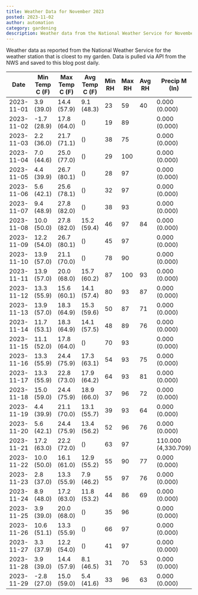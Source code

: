 ```yaml
---
title: Weather Data for November 2023
posted: 2023-11-02
author: automation
category: gardening
description: Weather data from the National Weather Service for November 2023
---
```


Weather data as reported from the National Weather Service for the weather station 
that is cloest to my garden. Data is pulled via API from the NWS and saved to this 
blog post daily.

|Date|Min Temp C (F)|Max Temp C (F)|Avg Temp C (F)|Min RH|Max RH|Avg RH|Precip M (In)|Avg Precip/Hr|
|---|---|---|---|---|---|---|---|---|
|2023-11-01|3.9 (39.0)|14.4 (57.9)|9.1 (48.3)|23|59|40|0.000 (0.000)|0.000 (0.000)|
|2023-11-02|-1.7 (28.9)|17.8 (64.0)| ()|19|89||0.000 (0.000)|0.000 (0.000)|
|2023-11-03|2.2 (36.0)|21.7 (71.1)| ()|38|75||0.000 (0.000)|0.000 (0.000)|
|2023-11-04|7.0 (44.6)|25.0 (77.0)| ()|29|100||0.000 (0.000)|0.000 (0.000)|
|2023-11-05|4.4 (39.9)|26.7 (80.1)| ()|28|97||0.000 (0.000)|0.000 (0.000)|
|2023-11-06|5.6 (42.1)|25.6 (78.1)| ()|32|97||0.000 (0.000)|0.000 (0.000)|
|2023-11-07|9.4 (48.9)|27.8 (82.0)| ()|38|93||0.000 (0.000)|0.000 (0.000)|
|2023-11-08|10.0 (50.0)|27.8 (82.0)|15.2 (59.4)|46|97|84|0.000 (0.000)|0.000 (0.000)|
|2023-11-09|12.2 (54.0)|26.7 (80.1)| ()|45|97||0.000 (0.000)|0.000 (0.000)|
|2023-11-10|13.9 (57.0)|21.1 (70.0)| ()|78|90||0.000 (0.000)|0.000 (0.000)|
|2023-11-11|13.9 (57.0)|20.0 (68.0)|15.7 (60.2)|87|100|93|0.000 (0.000)|0.000 (0.000)|
|2023-11-12|13.3 (55.9)|15.6 (60.1)|14.1 (57.4)|80|93|87|0.000 (0.000)|0.000 (0.000)|
|2023-11-13|13.9 (57.0)|18.3 (64.9)|15.3 (59.6)|50|87|71|0.000 (0.000)|0.000 (0.000)|
|2023-11-14|11.7 (53.1)|18.3 (64.9)|14.1 (57.5)|48|89|76|0.000 (0.000)|0.000 (0.000)|
|2023-11-15|11.1 (52.0)|17.8 (64.0)| ()|70|93||0.000 (0.000)|0.000 (0.000)|
|2023-11-16|13.3 (55.9)|24.4 (75.9)|17.3 (63.1)|54|93|75|0.000 (0.000)|0.000 (0.000)|
|2023-11-17|13.3 (55.9)|22.8 (73.0)|17.9 (64.2)|64|93|81|0.000 (0.000)|0.000 (0.000)|
|2023-11-18|15.0 (59.0)|24.4 (75.9)|18.9 (66.0)|37|96|72|0.000 (0.000)|0.000 (0.000)|
|2023-11-19|4.4 (39.9)|21.1 (70.0)|13.1 (55.7)|39|93|64|0.000 (0.000)|0.000 (0.000)|
|2023-11-20|5.6 (42.1)|24.4 (75.9)|13.4 (56.2)|52|96|76|0.000 (0.000)|0.000 (0.000)|
|2023-11-21|17.2 (63.0)|22.2 (72.0)| ()|63|97||110.000 (4,330.709)|96.238 (96.238)|
|2023-11-22|10.0 (50.0)|16.1 (61.0)|12.9 (55.2)|55|90|77|0.000 (0.000)|0.000 (0.000)|
|2023-11-23|2.8 (37.0)|13.3 (55.9)|7.9 (46.2)|55|97|76|0.000 (0.000)|0.000 (0.000)|
|2023-11-24|8.9 (48.0)|17.2 (63.0)|11.8 (53.2)|44|86|69|0.000 (0.000)|0.000 (0.000)|
|2023-11-25|3.9 (39.0)|20.0 (68.0)| ()|35|96||0.000 (0.000)|0.000 (0.000)|
|2023-11-26|10.6 (51.1)|13.3 (55.9)| ()|66|97||0.000 (0.000)|0.000 (0.000)|
|2023-11-27|3.3 (37.9)|12.2 (54.0)| ()|41|97||0.000 (0.000)|0.000 (0.000)|
|2023-11-28|3.9 (39.0)|14.4 (57.9)|8.1 (46.5)|31|70|53|0.000 (0.000)|0.000 (0.000)|
|2023-11-29|-2.8 (27.0)|15.0 (59.0)|5.4 (41.6)|33|96|63|0.000 (0.000)|0.000 (0.000)|
